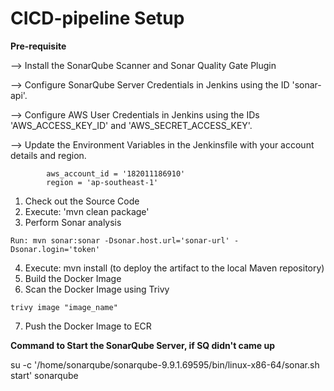 # CICD-pipeline Setup

**Pre-requisite**

--> Install the SonarQube Scanner and Sonar Quality Gate Plugin

--> Configure SonarQube Server Credentials in Jenkins using the ID 'sonar-api'.

--> Configure AWS User Credentials in Jenkins using the IDs 'AWS_ACCESS_KEY_ID' and 'AWS_SECRET_ACCESS_KEY'.

--> Update the Environment Variables in the Jenkinsfile with your account details and region.
~~~  
        aws_account_id = '182011186910'
        region = 'ap-southeast-1'
~~~

1. Check out the Source Code
2. Execute: 'mvn clean package'
3. Perform Sonar analysis 
~~~
Run: mvn sonar:sonar -Dsonar.host.url='sonar-url' -Dsonar.login='token'
~~~
4. Execute: mvn install (to deploy the artifact to the local Maven repository)
5. Build the Docker Image
6. Scan the Docker Image using Trivy
~~~
trivy image "image_name"
~~~
7. Push the Docker Image to ECR

**Command to Start the SonarQube Server, if SQ didn't came up**

su -c '/home/sonarqube/sonarqube-9.9.1.69595/bin/linux-x86-64/sonar.sh start' sonarqube


